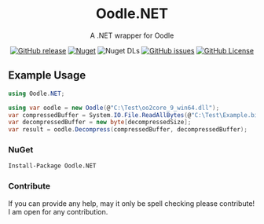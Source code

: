 <div align="center">

# Oodle.NET

A .NET wrapper for Oodle

[![GitHub release](https://img.shields.io/github/v/release/NotOfficer/Oodle.NET?logo=github)](https://github.com/NotOfficer/Oodle.NET/releases/latest) [![Nuget](https://img.shields.io/nuget/v/Oodle.NET?logo=nuget)](https://www.nuget.org/packages/Oodle.NET) ![Nuget DLs](https://img.shields.io/nuget/dt/Oodle.NET?logo=nuget) [![GitHub issues](https://img.shields.io/github/issues/NotOfficer/Oodle.NET?logo=github)](https://github.com/NotOfficer/Oodle.NET/issues) [![GitHub License](https://img.shields.io/github/license/NotOfficer/Oodle.NET)](https://github.com/NotOfficer/Oodle.NET/blob/master/LICENSE)

</div>

## Example Usage

```cs
using Oodle.NET;

using var oodle = new Oodle(@"C:\Test\oo2core_9_win64.dll");
var compressedBuffer = System.IO.File.ReadAllBytes(@"C:\Test\Example.bin");
var decompressedBuffer = new byte[decompressedSize];
var result = oodle.Decompress(compressedBuffer, decompressedBuffer);
```

### NuGet

```md
Install-Package Oodle.NET
```

### Contribute

If you can provide any help, may it only be spell checking please contribute!  
I am open for any contribution.
